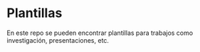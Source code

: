 # Plantillas
En este repo se pueden encontrar plantillas para trabajos como investigación, presentaciones, etc.

